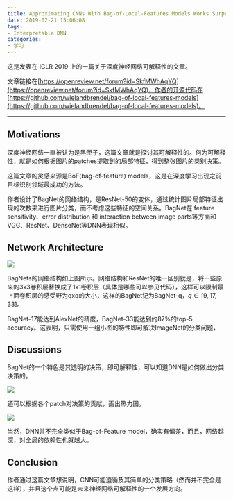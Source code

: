 ```yaml
---
title: Approximating CNNs With Bag-of-Local-Features Models Works Surprisingly Well on ImageNet 论文解读
date: 2019-02-21 15:06:08
tags: 
- Interpretable DNN
categories:
- 学习
---
```


这是发表在 ICLR 2019 上的一篇关于深度神经网络可解释性的文章。

文章链接在[https://openreview.net/forum?id=SkfMWhAqYQ](https://openreview.net/forum?id=SkfMWhAqYQ)，作者的开源代码在 [https://github.com/wielandbrendel/bag-of-local-features-models](https://github.com/wielandbrendel/bag-of-local-features-models)。

<!-- more -->

-----

## Motivations

深度神经网络一直被认为是黑匣子，这篇文章就是探讨其可解释性的。何为可解释性，就是如何根据图片的patches提取到的局部特征，得到整张图片的类别决策。

这篇文章的灵感来源是BoF(bag-of-feature) models，这是在深度学习出现之前目标识别领域最成功的方法。

作者设计了BagNet的网络结构，是ResNet-50的变体，通过统计图片局部特征出现的次数来进行图片分类，而不考虑这些特征的空间关系。BagNet在 feature sensitivity、error distribution 和 interaction between image parts等方面和VGG、ResNet、DenseNet等DNN表现相似。

## Network Architecture

<img src="image1.png" style="zoom:100%" />

BagNets的网络结构如上图所示。网络结构和ResNet的唯一区别就是，将一些原来的3x3卷积层替换成了1x1卷积层（具体是哪些可以参见代码），这样可以限制最上面卷积层的感受野为qxq的大小，这样的BagNet记为BagNet-q，$q\in[9, 17, 33]$。

BagNet-17能达到AlexNet的精度，BagNet-33能达到约87%的top-5 accuracy。这表明，只需使用一组小图的特性即可解决ImageNet的分类问题，

## Discussions

BagNet的一个特色是其透明的决策，即可解释性，可以知道DNN是如何做出分类决策的。

<img src="image2.png" style="zoom:100%" />

还可以根据各个patch对决策的贡献，画出热力图。

<img src="image3.png" style="zoom:100%" />

当然，DNN并不完全类似于Bag-of-Feature model，确实有偏差，而且，网络越深，对全局的依赖性也就越大。

## Conclusion

作者通过这篇文章想说明，CNN可能遵循及其简单的分类策略（然而并不完全是这样），并且这个点可能是未来神经网络可解释性的一个发展方向。



